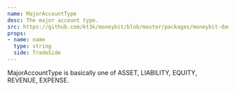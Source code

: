 ```yaml
---
name: MajorAccountType
desc: The major account type.
src: https://github.com/kt3k/moneybit/blob/master/packages/moneybit-domain/major-account-type.js
props:
- name: name
  type: string
  side: TradeSide
---
```


MajorAccountType is basically one of ASSET, LIABILITY, EQUITY, REVENUE, EXPENSE.
